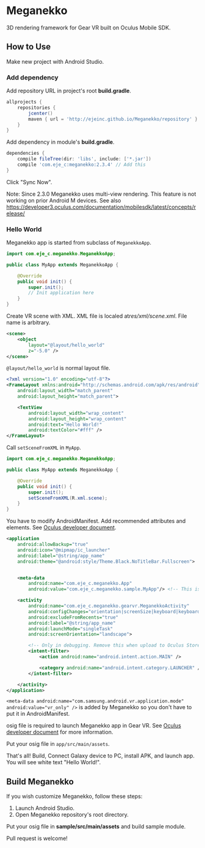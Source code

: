 # Meganekko

3D rendering framework for Gear VR built on Oculus Mobile SDK.

## How to Use

Make new project with Android Studio.

### Add dependency

Add repository URL in project's root **build.gradle**.

```gradle
allprojects {
    repositories {
        jcenter()
        maven { url = 'http://ejeinc.github.io/Meganekko/repository' } // Add this
    }
}
```

Add dependency in module's **build.gradle**.

```gradle
dependencies {
    compile fileTree(dir: 'libs', include: ['*.jar'])
    compile 'com.eje_c:meganekko:2.3.4' // Add this
}
```

Click "Sync Now".

Note: Since 2.3.0 Meganekko uses multi-view rendering. This feature is not working on prior Android M devices. See also https://developer3.oculus.com/documentation/mobilesdk/latest/concepts/release/

### Hello World

Meganekko app is started from subclass of `MeganekkoApp`.

```java
import com.eje_c.meganekko.MeganekkoApp;

public class MyApp extends MeganekkoApp {

    @Override
    public void init() {
        super.init();
        // Init application here
    }
}
```

Create VR scene with XML. XML file is localed at*res/xml/scene.xml*. File name is arbitrary.

```xml
<scene>
    <object
        layout="@layout/hello_world"
        z="-5.0" />
</scene>
```

`@layout/hello_world` is normal layout file.

```xml
<?xml version="1.0" encoding="utf-8"?>
<FrameLayout xmlns:android="http://schemas.android.com/apk/res/android"
    android:layout_width="match_parent"
    android:layout_height="match_parent">

    <TextView
        android:layout_width="wrap_content"
        android:layout_height="wrap_content"
        android:text="Hello World!"
        android:textColor="#fff" />
</FrameLayout>
```

Call `setSceneFromXML` in `MyApp`.

```java
import com.eje_c.meganekko.MeganekkoApp;

public class MyApp extends MeganekkoApp {

    @Override
    public void init() {
        super.init();
        setSceneFromXML(R.xml.scene);
    }
}
```

You have to modify AndroidManifest.
Add recommended attributes and elements. See [Oculus developer document](https://developer.oculus.com/documentation/mobilesdk/latest/concepts/mobile-new-apps-intro/#mobile-native-manifest).

```xml
<application
    android:allowBackup="true"
    android:icon="@mipmap/ic_launcher"
    android:label="@string/app_name"
    android:theme="@android:style/Theme.Black.NoTitleBar.Fullscreen">


    <meta-data
        android:name="com.eje_c.meganekko.App"
        android:value="com.eje_c.meganekko.sample.MyApp"/> <!-- This is your App class name -->

    <activity
        android:name="com.eje_c.meganekko.gearvr.MeganekkoActivity"
        android:configChanges="orientation|screenSize|keyboard|keyboardHidden"
        android:excludeFromRecents="true"
        android:label="@string/app_name"
        android:launchMode="singleTask"
        android:screenOrientation="landscape">

        <!-- Only in debugging. Remove this when upload to Oculus Store. -->
        <intent-filter>
            <action android:name="android.intent.action.MAIN" />

            <category android:name="android.intent.category.LAUNCHER" />
        </intent-filter>

    </activity>
</application>
```

`<meta-data android:name="com.samsung.android.vr.application.mode" android:value="vr_only" />` is added by Meganekko so you don't have to put it in AndroidManifest. 

osig file is required to launch Meganekko app in Gear VR. See [Oculus developer document](https://developer.oculus.com/osig/) for more information.

Put your osig file in `app/src/main/assets`.

That's all! Build, Connect Galaxy device to PC, install APK, and launch app. You will see white text "Hello World!".

## Build Meganekko

If you wish customize Meganekko, follow these steps:

1. Launch Android Studio.
2. Open Meganekko repository's root directory.

Put your osig file in **sample/src/main/assets** and build sample module.

Pull request is welcome!
